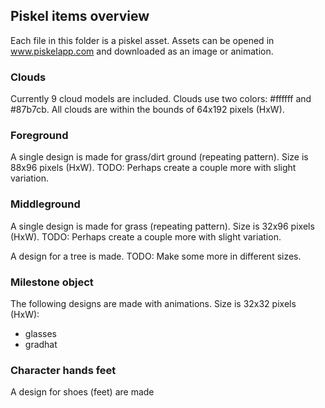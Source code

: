 ## Piskel items overview
Each file in this folder is a piskel asset. Assets can be opened in www.piskelapp.com and downloaded as an image or animation.

### Clouds
Currently 9 cloud models are included. Clouds use two colors: #ffffff and #87b7cb. All clouds are within the bounds of 64x192 pixels (HxW).

### Foreground
A single design is made for grass/dirt ground (repeating pattern). Size is 88x96 pixels (HxW). TODO: Perhaps create a couple more with slight variation.

### Middleground
A single design is made for grass (repeating pattern). Size is 32x96 pixels (HxW). TODO: Perhaps create a couple more with slight variation.

A design for a tree is made. TODO: Make some more in different sizes.

### Milestone object
The following designs are made with animations. Size is 32x32 pixels (HxW):
- glasses
- gradhat

### Character hands feet
A design for shoes (feet) are made